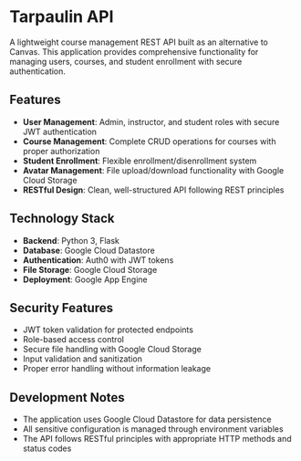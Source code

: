 # Tarpaulin API

A lightweight course management REST API built as an alternative to Canvas. This application provides comprehensive functionality for managing users, courses, and student enrollment with secure authentication.

## Features

- **User Management**: Admin, instructor, and student roles with secure JWT authentication
- **Course Management**: Complete CRUD operations for courses with proper authorization
- **Student Enrollment**: Flexible enrollment/disenrollment system
- **Avatar Management**: File upload/download functionality with Google Cloud Storage
- **RESTful Design**: Clean, well-structured API following REST principles

## Technology Stack

- **Backend**: Python 3, Flask
- **Database**: Google Cloud Datastore
- **Authentication**: Auth0 with JWT tokens
- **File Storage**: Google Cloud Storage
- **Deployment**: Google App Engine

## Security Features

- JWT token validation for protected endpoints
- Role-based access control
- Secure file handling with Google Cloud Storage
- Input validation and sanitization
- Proper error handling without information leakage

## Development Notes

- The application uses Google Cloud Datastore for data persistence
- All sensitive configuration is managed through environment variables
- The API follows RESTful principles with appropriate HTTP methods and status codes
